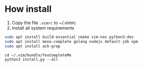 # How install
1. Copy the file `.vimrc` to ~/.vimrc
2. Install all system requirements
  ```bash
  sudo apt install build-essential cmake vim-nox python3-dev
  sudo apt install mono-complete golang nodejs default-jdk npm
  sudo apt install ack-grep
  ```
  ```
  cd ~/.vim/bundle/YouCompleteMe
  python3 install.py --all
  ```
